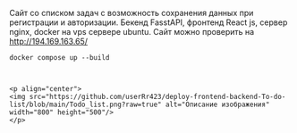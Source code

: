 Сайт со списком задач с возможность сохранения данных при регистрации и авторизации. Бекенд FasstAPI, фронтенд React js, сервер nginx, docker на vps сервере ubuntu. Сайт можно проверить на http://194.169.163.65/
```
docker compose up --build



<p align="center">
<img src="https://github.com/userRr423/deploy-frontend-backend-To-do-list/blob/main/Todo_list.png?raw=true" alt="Описание изображения" width="800" height="500"/>
</p>
